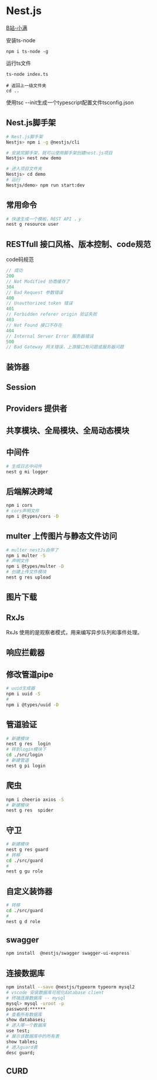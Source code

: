 <!--
 * @Author: Topskys
 * @Date: 2022-11-25 15:55:06
 * @LastEditTime: 2022-11-26 15:30:53
-->
# Nest.js

[B站-小满](https://www.bilibili.com/video/BV1NG41187Bs/?p=3&spm_id_from=pageDriver&vd_source=f72f2ba9c041e7d811515312b7d7456a)


安装ts-node
```
npm i ts-node -g
```
运行ts文件
```
ts-node index.ts
```

```
# 返回上一级文件夹
cd ..
```
使用tsc --init生成一个typescript配置文件tsconfig.json



## Nest.js脚手架
```bash
# Nest.js脚手架
Nestjs> npm i -g @nestjs/cli

# 安装完脚手架，就可以使用脚手架创建nest.js项目
Nestjs> nest new demo

# 进入项目文件夹
Nestjs> cd demo
# 运行
Nestjs/demo> npm run start:dev
```


## 常用命令
```bash
# 快速生成一个模板，REST API ，y
nest g resource user
```


## RESTfull 接口风格、版本控制、code规范

code码规范
```ts
// 成功
200 
// Not Modified 协商缓存了
304
// Bad Request 参数错误
400
// Unauthorized token 错误
401
// Forbidden referer origin 验证失败
403
// Not Found 接口不存在
404
// Internal Server Error 服务器错误
500
// Bad Gateway 网关错误，上游接口有问题或服务器问题
```


## 装饰器



## Session



## Providers 提供者 


## 共享模块、全局模块、全局动态模块


## 中间件
```bash
# 生成日志中间件
nest g mi logger
```



## 后端解决跨域
```bash
npm i cors
# cors声明文件
npm i @types/cors -D
```


## multer 上传图片与静态文件访问
```bash
# multer nestJs自带了 
npm i multer -S
# 声明文件
npm i @types/multer -D
# 创建上传文件模块
nest g res upload
```


## 图片下载


## RxJs
RxJs 使用的是观察者模式，用来编写异步队列和事件处理。


## 响应拦截器


## 修改管道pipe

```bash
# uuid生成器
npm i uuid -S
# 
npm i @types/uuid -D
```


## 管道验证
```bash
# 新建模块
nest g res  login
# 转到login模块下
cd ./src/login
# 新建管道
nest g pi login
```


## 爬虫
```bash
npm i cheerio axios -S
# 新建模块
nest g res  spider
```


## 守卫
```bash
# 新建模块
nest g res guard
# 转移
cd ./src/guard
# 
nest g gu role
```


## 自定义装饰器
```bash
# 转移
cd ./src/guard
# 
nest g d role
```

## swagger 
```bash
npm install  @nestjs/swagger swagger-ui-express
```

## 连接数据库
```bash
npm install --save @nestjs/typeorm typeorm mysql2
# vscode 安装数据库可视化database client
# 终端连接数据库 -- mysql
mysql> mysql -uroot -p
password:******
# 查看所有数据库
show databases;
# 进入哪一个数据库
use test;
# 展示该数据库中的所有表
show tables;
# 进入guard表
desc guard;
```


## CURD

